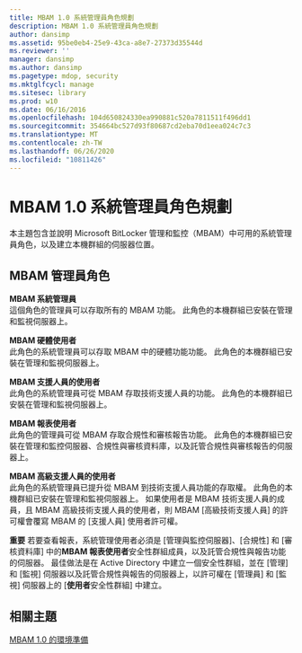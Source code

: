 ```yaml
---
title: MBAM 1.0 系統管理員角色規劃
description: MBAM 1.0 系統管理員角色規劃
author: dansimp
ms.assetid: 95be0eb4-25e9-43ca-a8e7-27373d35544d
ms.reviewer: ''
manager: dansimp
ms.author: dansimp
ms.pagetype: mdop, security
ms.mktglfcycl: manage
ms.sitesec: library
ms.prod: w10
ms.date: 06/16/2016
ms.openlocfilehash: 104d650824330ea990881c520a7811511f496dd1
ms.sourcegitcommit: 354664bc527d93f80687cd2eba70d1eea024c7c3
ms.translationtype: MT
ms.contentlocale: zh-TW
ms.lasthandoff: 06/26/2020
ms.locfileid: "10811426"
---
```

# MBAM 1.0 系統管理員角色規劃


本主題包含並說明 Microsoft BitLocker 管理和監控（MBAM）中可用的系統管理員角色，以及建立本機群組的伺服器位置。

## MBAM 管理員角色


<a href="" id="---------------mbam-system-administrators"></a> **MBAM 系統管理員**  
這個角色的管理員可以存取所有的 MBAM 功能。 此角色的本機群組已安裝在管理和監視伺服器上。

<a href="" id="---------------mbam-hardware-users"></a> **MBAM 硬體使用者**  
此角色的系統管理員可以存取 MBAM 中的硬體功能功能。 此角色的本機群組已安裝在管理和監視伺服器上。

<a href="" id="---------------mbam-helpdesk-users"></a> **MBAM 支援人員的使用者**  
此角色的系統管理員可從 MBAM 存取技術支援人員的功能。 此角色的本機群組已安裝在管理和監視伺服器上。

<a href="" id="---------------mbam--report-users"></a> **MBAM 報表使用者**  
此角色的管理員可從 MBAM 存取合規性和審核報告功能。 此角色的本機群組已安裝在管理和監控伺服器、合規性與審核資料庫，以及託管合規性與審核報告的伺服器上。

<a href="" id="---------------mbam--advanced-helpdesk-users"></a> **MBAM 高級支援人員的使用者**  
此角色的系統管理員已提升從 MBAM 到技術支援人員功能的存取權。 此角色的本機群組已安裝在管理和監視伺服器上。 如果使用者是 MBAM 技術支援人員的成員，且 MBAM 高級技術支援人員的使用者，則 MBAM [高級技術支援人員] 的許可權會覆寫 MBAM 的 [支援人員] 使用者許可權。

**重要** 若要查看報表，系統管理使用者必須是 [管理與監控伺服器]、[合規性] 和 [審核資料庫] 中的**MBAM 報表使用者**安全性群組成員，以及託管合規性與報告功能的伺服器。 最佳做法是在 Active Directory 中建立一個安全性群組，並在 [管理] 和 [監視] 伺服器以及託管合規性與報告的伺服器上，以許可權在 [管理員] 和 [監視] 伺服器上的 [**使用者**安全性群組] 中建立。

 

## 相關主題


[MBAM 1.0 的環境準備](preparing-your-environment-for-mbam-10.md)

 

 





